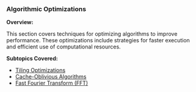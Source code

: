 ### **Algorithmic Optimizations**

**Overview:**

This section covers techniques for optimizing algorithms to improve performance. These optimizations include strategies for faster execution and efficient use of computational resources.

**Subtopics Covered:**

- [Tiling Optimizations](./Extended_Euclid’s_Algorithm/README.md)
- [Cache-Oblivious Algorithms](./Extended_Euclid’s_Algorithm/README.md)
- [Fast Fourier Transform (FFT)](./Extended_Euclid’s_Algorithm/README.md)
